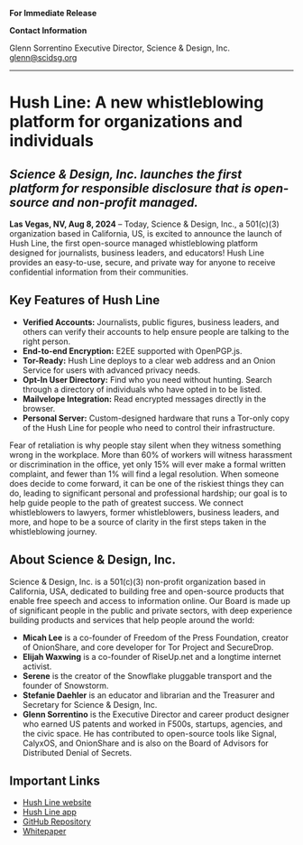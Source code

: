 **For Immediate Release**

**Contact Information**

Glenn Sorrentino
Executive Director, Science & Design, Inc.
glenn@scidsg.org

------------

# Hush Line: A new whistleblowing platform for organizations and individuals
## _Science & Design, Inc. launches the first platform for responsible disclosure that is open-source and non-profit managed._

**Las Vegas, NV, Aug 8, 2024** – Today, Science & Design, Inc., a 501(c)(3) organization based in California, US, is excited to announce the launch of Hush Line, the first open-source managed whistleblowing platform designed for journalists, business leaders, and educators! Hush Line provides an easy-to-use, secure, and private way for anyone to receive confidential information from their communities.

## Key Features of Hush Line

- **Verified Accounts:** Journalists, public figures, business leaders, and others can verify their accounts to help ensure people are talking to the right person.
- **End-to-end Encryption:** E2EE supported with OpenPGP.js.
- **Tor-Ready:** Hush Line deploys to a clear web address and an Onion Service for users with advanced privacy needs.
- **Opt-In User Directory:** Find who you need without hunting. Search through a directory of individuals who have opted in to be listed.
- **Mailvelope Integration:** Read encrypted messages directly in the browser.
- **Personal Server:** Custom-designed hardware that runs a Tor-only copy of the Hush Line for people who need to control their infrastructure.

Fear of retaliation is why people stay silent when they witness something wrong in the workplace. More than 60% of workers will witness harassment or discrimination in the office, yet only 15% will ever make a formal written complaint, and fewer than 1% will find a legal resolution. When someone does decide to come forward, it can be one of the riskiest things they can do, leading to significant personal and professional hardship; our goal is to help guide people to the path of greatest success. We connect whistleblowers to lawyers, former whistleblowers, business leaders, and more, and hope to be a source of clarity in the first steps taken in the whistleblowing journey.

## About Science & Design, Inc.

Science & Design, Inc. is a 501(c)(3) non-profit organization based in California, USA, dedicated to building free and open-source products that enable free speech and access to information online.  Our Board is made up of significant people in the public and private sectors, with deep experience building products and services that help people around the world:

- **Micah Lee** is a co-founder of Freedom of the Press Foundation, creator of OnionShare, and core developer for Tor Project and SecureDrop.
- **Elijah Waxwing** is a co-founder of RiseUp.net and a longtime internet activist.
- **Serene** is the creator of the Snowflake pluggable transport and the founder of Snowstorm.
- **Stefanie Daehler** is an educator and librarian and the Treasurer and Secretary for Science & Design, Inc.
- **Glenn Sorrentino** is the Executive Director and career product designer who earned US patents and worked in F500s, startups, agencies, and the civic space. He has contributed to open-source tools like Signal, CalyxOS, and OnionShare and is also on the Board of Advisors for Distributed Denial of Secrets.

## Important Links

- [Hush Line website](https://hushline.app)
- [Hush Line app](https://tips.hushline.app)
- [GitHub Repository](https://github.com/scidsg/hushline)
- [Whitepaper](https://hushline.app/assets/files/draft-whitepaper.pdf)
